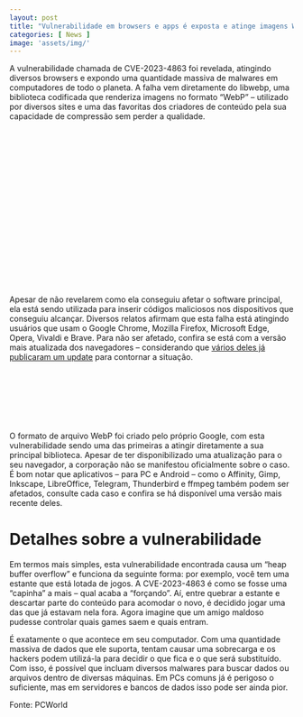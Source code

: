 ```yaml
---
layout: post
title: "Vulnerabilidade em browsers e apps é exposta e atinge imagens WebP"
categories: [ News ]
image: 'assets/img/'
---
```


A vulnerabilidade chamada de CVE-2023-4863 foi revelada, atingindo diversos browsers e expondo uma quantidade massiva de malwares em computadores de todo o planeta. A falha vem diretamente do libwebp, uma biblioteca codificada que renderiza imagens no formato “WebP” – utilizado por diversos sites e uma das favoritas dos criadores de conteúdo pela sua capacidade de compressão sem perder a qualidade.

<!-- QUADRADO -->
<script async src="//pagead2.googlesyndication.com/pagead/js/adsbygoogle.js"></script>
<ins class="adsbygoogle"
style="display:inline-block;width:336px;height:280px"
data-ad-client="ca-pub-2838251107855362"
data-ad-slot="5351066970"></ins>
<script>
(adsbygoogle = window.adsbygoogle || []).push({});
</script>

Apesar de não revelarem como ela conseguiu afetar o software principal, ela está sendo utilizada para inserir códigos maliciosos nos dispositivos que conseguiu alcançar. Diversos relatos afirmam que esta falha está atingindo usuários que usam o Google Chrome, Mozilla Firefox, Microsoft Edge, Opera, Vivaldi e Brave. Para não ser afetado, confira se está com a versão mais atualizada dos navegadores – considerando que [vários deles já publicaram um update](https://stackdiary.com/critical-vulnerability-in-webp-codec-cve-2023-4863/) para contornar a situação.

<!-- MINI ANÚNCIO -->
<script async src="//pagead2.googlesyndication.com/pagead/js/adsbygoogle.js"></script>
<!-- Games Root -->
<ins class="adsbygoogle"
style="display:inline-block;width:730px;height:95px"
data-ad-client="ca-pub-2838251107855362"
data-ad-slot="5351066970"></ins>
<script>
(adsbygoogle = window.adsbygoogle || []).push({});
</script>

O formato de arquivo WebP foi criado pelo próprio Google, com esta vulnerabilidade sendo uma das primeiras a atingir diretamente a sua principal biblioteca. Apesar de ter disponibilizado uma atualização para o seu navegador, a corporação não se manifestou oficialmente sobre o caso. É bom notar que aplicativos – para PC e Android – como o Affinity, Gimp, Inkscape, LibreOffice, Telegram, Thunderbird e ffmpeg também podem ser afetados, consulte cada caso e confira se há disponível uma versão mais recente deles.

# Detalhes sobre a vulnerabilidade
Em termos mais simples, esta vulnerabilidade encontrada causa um “heap buffer overflow” e funciona da seguinte forma: por exemplo, você tem uma estante que está lotada de jogos. A CVE-2023-4863 é como se fosse uma “capinha” a mais – qual acaba a “forçando”. Aí, entre quebrar a estante e descartar parte do conteúdo para acomodar o novo, é decidido jogar uma das que já estavam nela fora. Agora imagine que um amigo maldoso pudesse controlar quais games saem e quais entram.

É exatamente o que acontece em seu computador. Com uma quantidade massiva de dados que ele suporta, tentam causar uma sobrecarga e os hackers podem utilizá-la para decidir o que fica e o que será substituído. Com isso, é possível que incluam diversos malwares para buscar dados ou arquivos dentro de diversas máquinas. Em PCs comuns já é perigoso o suficiente, mas em servidores e bancos de dados isso pode ser ainda pior.

<!-- RETANGULO LARGO 2 -->
<script async src="//pagead2.googlesyndication.com/pagead/js/adsbygoogle.js"></script>
<ins class="adsbygoogle"
style="display:block; text-align:center;"
data-ad-layout="in-article"
data-ad-format="fluid"
data-ad-client="ca-pub-2838251107855362"
data-ad-slot="8549252987"></ins>
<script>
(adsbygoogle = window.adsbygoogle || []).push({});
</script>

Fonte: PCWorld



